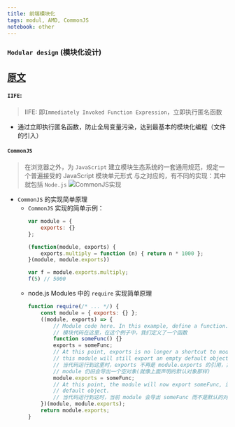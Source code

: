```yaml
---
title: 前端模块化
tags: modul, AMD, CommonJS
notebook: other
---
```


### `Modular design` (模块化设计)
[原文](https://juejin.im/post/5cb9e563f265da03712999e8?utm_source=gold_browser_extension)
---
#### `IIFE`:
> IIFE: 即`Immediately Invoked Function Expression`，立即执行匿名函数
- 通过立即执行匿名函数，防止全局变量污染，达到最基本的模块化编程（文件的引入）

#### `CommonJS`
> 在浏览器之外，为 `JavaScript` 建立模块生态系统的一套通用规范，规定一个普遍接受的 JavaScript 模块单元形式
> 与之对应的，有不同的实现：其中就包括 `Node.js`
![CommonJS实现](https://user-gold-cdn.xitu.io/2019/4/20/16a3b3beb0c6d07a?imageslim)
- `CommonJS` 的实现简单原理
    - `CommonJS` 实现的简单示例：
        ```JavaScript
        var module = {
            exports: {}
        };

        (function(module, exports) {
            exports.multiply = function (n) { return n * 1000 };
        }(module, module.exports))

        var f = module.exports.multiply;
        f(5) // 5000 
        ```
    - node.js Modules 中的 `require` 实现简单原理
        ```JavaScript
        function require(/* ... */) {
            const module = { exports: {} };
            ((module, exports) => {
                // Module code here. In this example, define a function.
                // 模块代码在这里，在这个例子中，我们定义了一个函数
                function someFunc() {}
                exports = someFunc;
                // At this point, exports is no longer a shortcut to module.exports, and
                // this module will still export an empty default object.
                // 当代码运行到这里时，exports 不再是 module.exports 的引用，并且当前的
                // module 仍旧会导出一个空对象(就像上面声明的默认对象那样)
                module.exports = someFunc;
                // At this point, the module will now export someFunc, instead of the
                // default object.
                // 当代码运行到这时，当前 module 会导出 someFunc 而不是默认的对象
            })(module, module.exports);
            return module.exports;
        }
        ```
        
